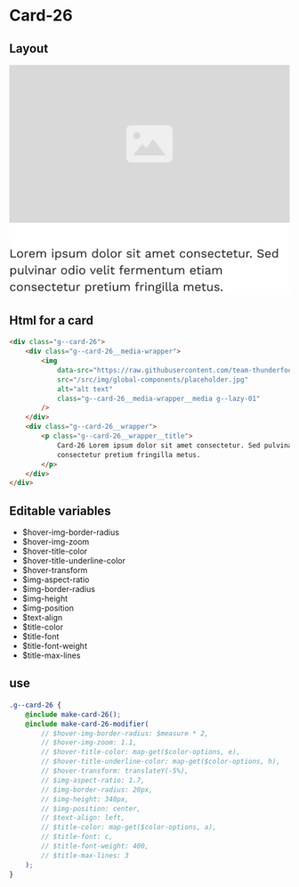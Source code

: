 # Card-26

## Layout

![alt text][card-26]

[card-26]: /src/img/global-components/card/card-26.jpg

## Html for a card

```html
<div class="g--card-26">
    <div class="g--card-26__media-wrapper">
        <img
            data-src="https://raw.githubusercontent.com/team-thunderfoot/ui/main/src/img/global-components/img-placeholder.jpg"
            src="/src/img/global-components/placeholder.jpg"
            alt="alt text"
            class="g--card-26__media-wrapper__media g--lazy-01"
        />
    </div>
    <div class="g--card-26__wrapper">
        <p class="g--card-26__wrapper__title">
            Card-26 Lorem ipsum dolor sit amet consectetur. Sed pulvinar odio velit fermentum etiam
            consectetur pretium fringilla metus.
        </p>
    </div>
</div>
```

## Editable variables

-   $hover-img-border-radius
-   $hover-img-zoom
-   $hover-title-color
-   $hover-title-underline-color
-   $hover-transform
-   $img-aspect-ratio
-   $img-border-radius
-   $img-height
-   $img-position
-   $text-align
-   $title-color
-   $title-font
-   $title-font-weight
-   $title-max-lines

## use

```scss
.g--card-26 {
    @include make-card-26();
    @include make-card-26-modifier(
        // $hover-img-border-radius: $measure * 2,
        // $hover-img-zoom: 1.1,
        // $hover-title-color: map-get($color-options, e),
        // $hover-title-underline-color: map-get($color-options, h),
        // $hover-transform: translateY(-5%),
        // $img-aspect-ratio: 1.7,
        // $img-border-radius: 20px,
        // $img-height: 340px,
        // $img-position: center,
        // $text-align: left,
        // $title-color: map-get($color-options, a),
        // $title-font: c,
        // $title-font-weight: 400,
        // $title-max-lines: 3
    );
}
```
